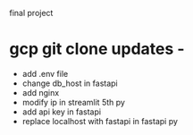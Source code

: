 final project

# gcp git clone updates -

- add .env file
- change db_host in fastapi
- add nginx
- modify ip in streamlit 5th py
- add api key in fastapi
- replace localhost with fastapi in fastapi py
